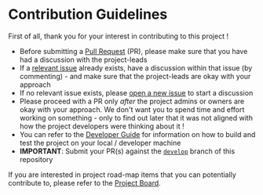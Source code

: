 # Contribution Guidelines

First of all, thank you for your interest in contributing to this project !

* Before submitting a [Pull Request](https://help.github.com/en/github/collaborating-with-issues-and-pull-requests/about-pull-requests) (PR), please make sure that you have had a discussion with the project-leads
* If a [relevant issue](https://github.com/intuit/karate/issues) already exists, have a discussion within that issue (by commenting) - and make sure that the project-leads are okay with your approach
* If no relevant issue exists, please [open a new issue](https://github.com/intuit/karate/issues) to start a discussion
* Please proceed with a PR only *after* the project admins or owners are okay with your approach. We don't want you to spend time and effort working on something - only to find out later that it was not aligned with how the project developers were thinking about it !
* You can refer to the [Developer Guide](https://github.com/intuit/karate/wiki/Developer-Guide) for information on how to build and test the project on your local / developer machine
* **IMPORTANT**: Submit your PR(s) against the [`develop`](https://github.com/intuit/karate/tree/develop) branch of this repository

If you are interested in project road-map items that you can potentially contribute to, please refer to the [Project Board](https://github.com/intuit/karate/projects/3).
